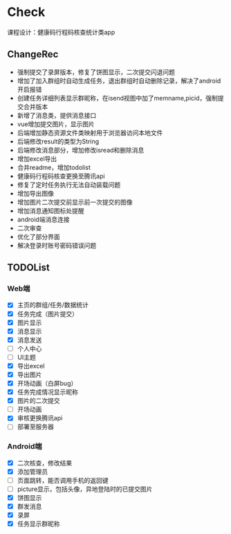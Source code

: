 # Check

课程设计：健康码行程码核查统计类app

## ChangeRec

- 强制提交了录屏版本，修复了饼图显示，二次提交闪退问题
- 增加了加入群组时自动生成任务，退出群组时自动删除记录，解决了android开启报错
- 创建任务详细列表显示群昵称，在isend视图中加了memname,picid，强制提交合并版本
- 新增了消息类，提供消息接口
- vue增加提交图片，显示图片
- 后端增加静态资源文件类映射用于浏览器访问本地文件
- 后端修改result的类型为String
- 后端修改消息部分，增加修改isread和删除消息
- 增加excel导出
- 合并readme，增加todolist
- 健康码行程码核查更换至腾讯api
- 修复了定时任务执行无法自动装载问题
- 增加导出图像
- 增加图片二次提交前显示前一次提交的图像
- 增加消息通知图标处提醒
- android端消息连接
- 二次审查
- 优化了部分界面
- 解决登录时账号密码错误问题
## TODOList

### Web端

- [x] 主页的群组/任务/数据统计
- [x] 任务完成（图片提交）
- [x] 图片显示
- [x] 消息显示
- [x] 消息发送
- [ ] 个人中心
- [ ] UI主题
- [x] 导出excel
- [x] 导出图片
- [x] 开场动画（白屏bug）
- [x] 任务完成情况显示昵称
- [x] 图片的二次提交
- [ ] 开场动画
- [x] 审核更换腾讯api
- [ ] 部署至服务器
### Android端

- [x] 二次核查，修改结果
- [x] 添加管理员
- [ ] 页面跳转，能否调用手机的返回键
- [ ] picture显示，包括头像，异地登陆时的已提交图片
- [x] 饼图显示
- [x] 群发消息
- [x] 录屏
- [x] 任务显示群昵称
